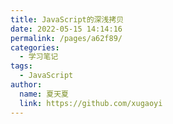 ```yaml
---
title: JavaScript的深浅拷贝
date: 2022-05-15 14:14:16
permalink: /pages/a62f89/
categories:
  - 学习笔记
tags:
  - JavaScript
author: 
  name: 夏天夏
  link: https://github.com/xugaoyi
---
```

